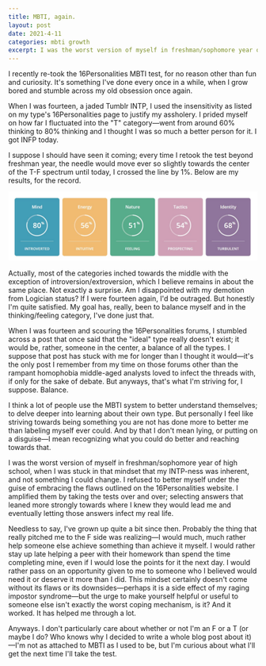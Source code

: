 ```yaml
---
title: MBTI, again.
layout: post
date: 2021-4-11
categories: mbti growth
excerpt: I was the worst version of myself in freshman/sophomore year of high school, when I was stuck in that mindset that my INTP-ness was inherent, and not something I could change. I refused to better myself under the guise of embracing the flaws outlined on the 16Personalities website. I amplified them by taking the tests over and over; selecting answers that leaned more strongly towards where I knew they would lead me and eventually letting those answers infect my real life.
---
```


I recently re-took the 16Personalities MBTI test, for no reason other than fun and curiosity. It's something I've done every once in a while, when I grow bored and stumble across my old obsession once again.   

When I was fourteen, a jaded Tumblr INTP, I used the insensitivity as listed on my type's 16Personalities page to justify my assholery. I prided myself on how far I fluctuated into the "T" category—went from around 60% thinking to 80% thinking and I thought I was so much a better person for it. I got INFP today.   

I suppose I should have seen it coming; every time I retook the test beyond freshman year, the needle would move ever so slightly towards the center of the T-F spectrum until today, I crossed the line by 1%. Below are my results, for the record.

<img src="/images/Screenshot 2021-04-11 222548.jpg"/>

Actually, most of the categories inched towards the middle with the exception of introversion/extroversion, which I believe remains in about the same place. Not exactly a surprise. Am I disappointed with my demotion from Logician status? If I were fourteen again, I'd be outraged. But honestly I'm quite satisfied. My goal has, really, been to balance myself and in the thinking/feeling category, I've done just that.  

When I was fourteen and scouring the 16Personalities forums, I stumbled across a post that once said that the "ideal" type really doesn't exist; it would be, rather, someone in the center, a balance of all the types. I suppose that post has stuck with me for longer than I thought it would—it's the only post I remember from my time on those forums other than the rampant homophobia middle-aged analysts loved to infect the threads with, if only for the sake of debate. But anyways, that's what I'm striving for, I suppose. Balance.   

I think a lot of people use the MBTI system to better understand themselves; to delve deeper into learning about their own type. But personally I feel like striving towards being something you are not has done more to better me than labeling myself ever could. And by that I don't mean lying, or putting on a disguise—I mean recognizing what you could do better and reaching towards that.   

I was the worst version of myself in freshman/sophomore year of high school, when I was stuck in that mindset that my INTP-ness was inherent, and not something I could change. I refused to better myself under the guise of embracing the flaws outlined on the 16Personalities website. I amplified them by taking the tests over and over; selecting answers that leaned more strongly towards where I knew they would lead me and eventually letting those answers infect my real life.  

Needless to say, I've grown up quite a bit since then. Probably the thing that really pitched me to the F side was realizing—I would much, much rather help someone else achieve something than achieve it myself. I would rather stay up late helping a peer with their homework than spend the time completing mine, even if I would lose the points for it the next day. I would rather pass on an opportunity given to me to someone who I believed would need it or deserve it more than I did. This mindset certainly doesn't come without its flaws or its downsides—perhaps it is a side effect of my raging impostor syndrome—but the urge to make yourself helpful or useful to someone else isn't exactly the worst coping mechanism, is it? And it worked. It has helped me through a lot.  

Anyways. I don't particularly care about whether or not I'm an F or a T (or maybe I do? Who knows why I decided to write a whole blog post about it)—I'm not as attached to MBTI as I used to be, but I'm curious about what I'll get the next time I'll take the test.


